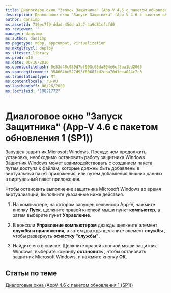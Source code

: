 ```yaml
---
title: Диалоговое окно "Запуск Защитника" (App-V 4.6 с пакетом обновления 1 (SP1))
description: Диалоговое окно "Запуск Защитника" (App-V 4.6 с пакетом обновления 1 (SP1))
author: dansimp
ms.assetid: 716ec7f9-ddad-45dd-a3c7-4a9d81cfcfd0
ms.reviewer: ''
manager: dansimp
ms.author: dansimp
ms.pagetype: mdop, appcompat, virtualization
ms.mktglfcycl: deploy
ms.sitesec: library
ms.prod: w10
ms.date: 06/16/2016
ms.openlocfilehash: 0e33d48c089d7bf903c65da804e6cf5aa1bd2065
ms.sourcegitcommit: 354664bc527d93f80687cd2eba70d1eea024c7c3
ms.translationtype: MT
ms.contentlocale: ru-RU
ms.lasthandoff: 06/26/2020
ms.locfileid: "10821772"
---
```

# Диалоговое окно "Запуск Защитника" (App-V 4.6 с пакетом обновления 1 (SP1))


Запущен защитник Microsoft Windows. Прежде чем продолжить установку, необходимо остановить работу защитника Windows. Защитник Windows может взаимодействовать с созданием пакета путем доступа к файлам, которые должны быть добавлены в виртуальный пакет приложения, или путем добавления лишних данных в виртуальный пакет приложения.

Чтобы остановить выполнение защитника Microsoft Windows во время виртуализации, выполните указанные ниже действия.

1.  На компьютере, на котором запущен секвенсор App-V, нажмите кнопку **Пуск**, щелкните правой кнопкой мыши пункт **компьютер**, а затем выберите пункт **Управление**.

2.  В консоли **Управление компьютером** дважды щелкните элемент **службы и приложения**, а затем дважды щелкните элемент **службы** , чтобы развернуть **оснастку "службы"**.

3.  Найдите его в списке. Щелкните правой кнопкой мыши защитник Windows, выберите команду **остановить** , чтобы остановить защитник Microsoft Windows, и нажмите кнопку **ОК**.

## Статьи по теме


[Диалоговые окна (AppV 4.6 с пакетом обновления 1 (SP1))](dialog-boxes--appv-46-sp1-.md)

 

 





